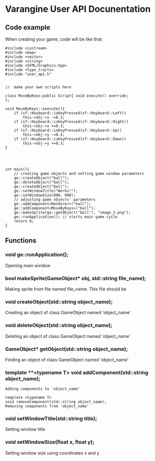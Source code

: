# **Varangine** User API Docunentation
## Code example
When creating your game, code will be like that:
```
#include <iostream>
#include <map>
#include <vector>
#include <string>
#include <SFML/Graphics.hpp>
#include <type_traits>
#include "user_api.h"


//  make your own scripts here

class MoveByKeys:public Script{ void execute() override;
};

void MoveByKeys::execute(){
	if (sf::Keyboard::isKeyPressed(sf::Keyboard::Left))
		this->obj->x -=0.3;
	if (sf::Keyboard::isKeyPressed(sf::Keyboard::Right))
		this->obj->x +=0.3;
	if (sf::Keyboard::isKeyPressed(sf::Keyboard::Up))
		this->obj->y -=0.3;
	if (sf::Keyboard::isKeyPressed(sf::Keyboard::Down))
		this->obj->y +=0.3;
}




int main(){
    // creating game objects and setting game window parameters
	ge::createObject("ball");
	ge::deleteObject("ball");
	ge::createObject("ball");
	ge::setWindowTitle("Works!"); 
	ge::setWindowSize(800, 600);  
	// adjusting game objects' parameters
	ge::addComponent<Renderer>("ball"); 
	ge::addComponent<MoveByKeys>("ball");
	ge::makeSprite(ge::getObject("ball"), "image_2.png");
	ge::runApplication(); // starts main game cycle
	return 0;
}
```
## Functions
### void ge::runApplication(); 
Opening main window

### bool makeSprite(GameObject* obj, std::string file_name);
Making sprite from file named file_name. This file should be 

### void createObject(std::string object_name);
Creating an object of class GameObject named 'object_name'

### void deleteObject(std::string object_name);
Deleting an object of class GameObject named 'object_name'

### GameObject* getObject(std::string object_name);
Finding an object of class GameObject named 'object_name'

### template **<**typename T> void addComponent(std::string object_name);**
	Adding components to 'object_name'
	
	template <typename T>
	void removeComponent(std::string object_name);
	Removing components from 'object_name'
	
### void setWindowTitle(std::string title);
Setting window title 

### void setWindowSize(float x, float y);
Setting window size using coordinates x and y



